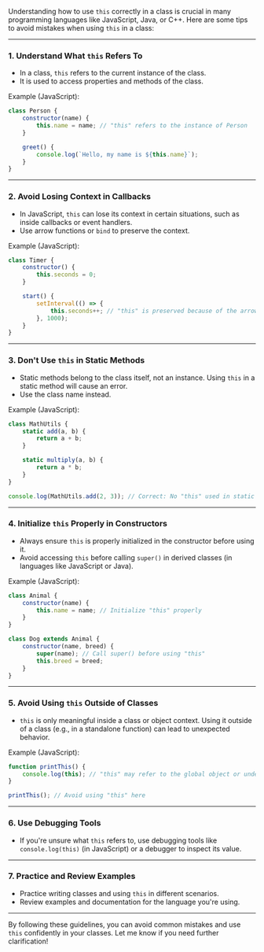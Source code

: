 Understanding how to use `this` correctly in a class is crucial in many programming languages like JavaScript, Java, or C++. Here are some tips to avoid mistakes when using `this` in a class:

---

### 1. **Understand What `this` Refers To**
   - In a class, `this` refers to the current instance of the class.
   - It is used to access properties and methods of the class.

   Example (JavaScript):
   ```javascript
   class Person {
       constructor(name) {
           this.name = name; // "this" refers to the instance of Person
       }

       greet() {
           console.log(`Hello, my name is ${this.name}`);
       }
   }
   ```

---

### 2. **Avoid Losing Context in Callbacks**
   - In JavaScript, `this` can lose its context in certain situations, such as inside callbacks or event handlers.
   - Use arrow functions or `bind` to preserve the context.

   Example (JavaScript):
   ```javascript
   class Timer {
       constructor() {
           this.seconds = 0;
       }

       start() {
           setInterval(() => {
               this.seconds++; // "this" is preserved because of the arrow function
           }, 1000);
       }
   }
   ```

---

### 3. **Don't Use `this` in Static Methods**
   - Static methods belong to the class itself, not an instance. Using `this` in a static method will cause an error.
   - Use the class name instead.

   Example (JavaScript):
   ```javascript
   class MathUtils {
       static add(a, b) {
           return a + b;
       }

       static multiply(a, b) {
           return a * b;
       }
   }

   console.log(MathUtils.add(2, 3)); // Correct: No "this" used in static methods
   ```

---

### 4. **Initialize `this` Properly in Constructors**
   - Always ensure `this` is properly initialized in the constructor before using it.
   - Avoid accessing `this` before calling `super()` in derived classes (in languages like JavaScript or Java).

   Example (JavaScript):
   ```javascript
   class Animal {
       constructor(name) {
           this.name = name; // Initialize "this" properly
       }
   }

   class Dog extends Animal {
       constructor(name, breed) {
           super(name); // Call super() before using "this"
           this.breed = breed;
       }
   }
   ```

---

### 5. **Avoid Using `this` Outside of Classes**
   - `this` is only meaningful inside a class or object context. Using it outside of a class (e.g., in a standalone function) can lead to unexpected behavior.

   Example (JavaScript):
   ```javascript
   function printThis() {
       console.log(this); // "this" may refer to the global object or undefined (in strict mode)
   }

   printThis(); // Avoid using "this" here
   ```

---

### 6. **Use Debugging Tools**
   - If you're unsure what `this` refers to, use debugging tools like `console.log(this)` (in JavaScript) or a debugger to inspect its value.

---

### 7. **Practice and Review Examples**
   - Practice writing classes and using `this` in different scenarios.
   - Review examples and documentation for the language you're using.

---

By following these guidelines, you can avoid common mistakes and use `this` confidently in your classes. Let me know if you need further clarification!
